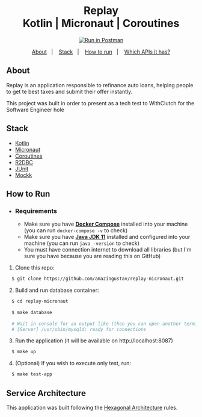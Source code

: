 <h1 align="center">
    <br>Replay<br/>
    Kotlin | Micronaut | Coroutines
</h1>

<p align="center">
  <a href="https://app.getpostman.com/run-collection/60e00c7d4143fc4bcb1b" target="_blank"><img src="https://run.pstmn.io/button.svg" alt="Run in Postman"></a>
</p>
<p align="center">
  <a href="#about">About</a>&nbsp;&nbsp;&nbsp;|&nbsp;&nbsp;&nbsp;
  <a href="#stack">Stack</a>&nbsp;&nbsp;&nbsp;|&nbsp;&nbsp;&nbsp;
  <a href="#how-to-run">How to run</a>&nbsp;&nbsp;&nbsp;|&nbsp;&nbsp;&nbsp;
  <a href="API.md">Which APIs it has?</a>
</p>

## About

Replay is an application responsible to refinance auto loans, helping people to get te best taxes and submit their offer instantly.

This project was built in order to present as a tech test to WithClutch for the Software Engineer hole

## Stack

-  [Kotlin](https://kotlinlang.org/)
-  [Micronaut](https://micronaut.io/)
-  [Coroutines](https://kotlinlang.org/docs/coroutines-overview.html)
-  [R2DBC](https://r2dbc.io/)
-  [JUnit](https://junit.org/junit5/)
-  [Mockk](https://mockk.io/)

## How to Run

- ### **Requirements**

    - Make sure you have **[Docker Compose](https://docs.docker.com/compose/install/)** installed into your machine (you can run `docker-compose -v` to check)
    - Make sure you have **[Java JDK 11](https://docs.jboss.org/jbossas/docs/Installation_Guide/4/html/Pre_Requisites-Configuring_Your_Java_Environment.html)** installed and configured into your machine (you can run `java -version` to check)
    - You must have connection internet to download all libraries (but I'm sure you have because you are reading this on GitHub)

1. Clone this repo:

```sh
  $ git clone https://github.com/amazingustav/replay-micronaut.git
```

2. Build and run database container:

```sh
  $ cd replay-micronaut
  
  $ make database
  
  # Wait in console for an output like (then you can open another terminal window and go to the next steps):
  # [Server] /usr/sbin/mysqld: ready for connections
```

3. Run the application (it will be available on http://localhost:8087)
```sh
  $ make up
```

4. (Optional) If you wish to execute only test, run:
```sh
  $ make test-app
```

## Service Architecture

This application was built following the [Hexagonal Architecture](https://alistair.cockburn.us/hexagonal-architecture/) rules.